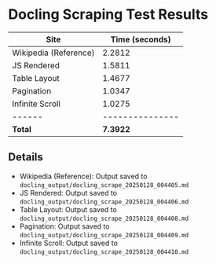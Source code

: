 # Docling Scraping Test Results

| Site | Time (seconds) |
|------|---------------|
| Wikipedia (Reference) | 2.2812 |
| JS Rendered | 1.5811 |
| Table Layout | 1.4677 |
| Pagination | 1.0347 |
| Infinite Scroll | 1.0275 |
|------|---------------|
| **Total** | **7.3922** |

## Details
* Wikipedia (Reference): Output saved to `docling_output/docling_scrape_20250128_004405.md`
* JS Rendered: Output saved to `docling_output/docling_scrape_20250128_004406.md`
* Table Layout: Output saved to `docling_output/docling_scrape_20250128_004408.md`
* Pagination: Output saved to `docling_output/docling_scrape_20250128_004409.md`
* Infinite Scroll: Output saved to `docling_output/docling_scrape_20250128_004410.md`
